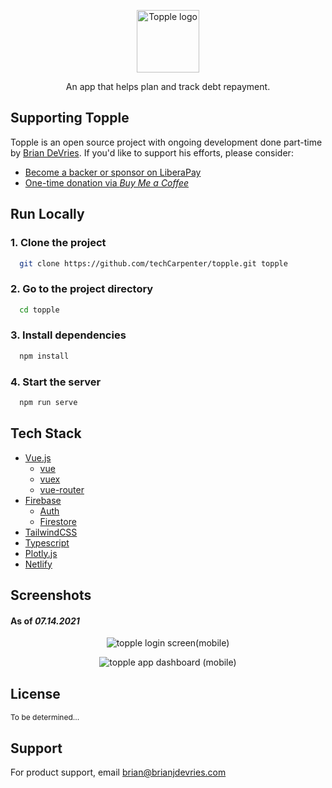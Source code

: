 <p align="center"><a href="https://topple.netlify.app" target="_blank" rel="noopener noreferrer"><img width="100" src="https://topple.netlify.app/images/android-chrome-192x192.png" alt="Topple logo"></a></p>

<p align="center">An app that helps plan and track debt repayment.</p>

## Supporting Topple

Topple is an open source project with ongoing development done part-time by [Brian DeVries](https://github.com/techcarpenter). If you'd like to support his efforts, please consider:

- [Become a backer or sponsor on LiberaPay](https://liberapay.com/brianjdevries/donate)
- [One-time donation via _Buy Me a Coffee_](https://buymeacoffee.com/brianjdevries)

## Run Locally

### 1. Clone the project

```bash
  git clone https://github.com/techCarpenter/topple.git topple
```

### 2. Go to the project directory

```bash
  cd topple
```

### 3. Install dependencies

```bash
  npm install
```

### 4. Start the server

```bash
  npm run serve
```

## Tech Stack

- [Vue.js](https://vuejs.org)
  - [vue](https://v3.vuejs.org/)
  - [vuex](https://next.vuex.vuejs.org/)
  - [vue-router](https://next.router.vuejs.org/)
- [Firebase](https://firebase.google.com)
  - [Auth](https://firebase.google.com/products/auth)
  - [Firestore](https://firebase.google.com/products/firestore)
- [TailwindCSS](https://tailwindcss.com/)
- [Typescript](https://www.typescriptlang.org/)
- [Plotly.js](https://plotly.com/javascript/)
- [Netlify](https://www.netlify.com/)

## Screenshots

#### As of _07.14.2021_

<div align="center">

![topple login screen(mobile)](https://i.postimg.cc/bJmzH4vZ/topple-mobile-login-20210714.png)

![topple app dashboard (mobile)](https://i.postimg.cc/4x0VwFmF/topple-mobile-20210714.png)

</div>

## License

<p style="font-size: 12px">To be determined...</p>

## Support

For product support, email [brian@brianjdevries.com](mailto:brian@brianjdevries.com)
